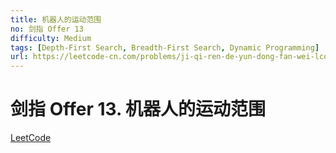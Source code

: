 ```yaml
---
title: 机器人的运动范围
no: 剑指 Offer 13
difficulty: Medium
tags: [Depth-First Search, Breadth-First Search, Dynamic Programming]
url: https://leetcode-cn.com/problems/ji-qi-ren-de-yun-dong-fan-wei-lcof/
---
```


# 剑指 Offer 13. 机器人的运动范围

[LeetCode](https://leetcode-cn.com/problems/ji-qi-ren-de-yun-dong-fan-wei-lcof/)

